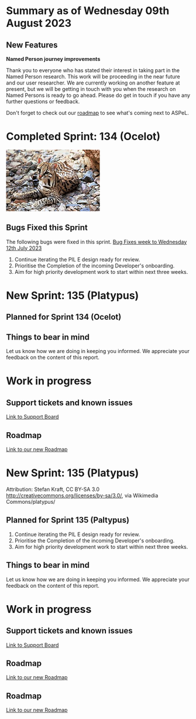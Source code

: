 # Summary as of Wednesday 09th August 2023

## New Features

**Named Person journey improvements**

Thank you to everyone who has stated their interest in taking part in the Named Person research. This work will be proceeding in the near future and our user researcher. We are currently working on another feature at present, but we will be getting in touch with you when the research on Named Persons is ready to go ahead. Please do get in touch if you have any further questions or feedback.

Don't forget to check out our [roadmap](https://roadmap.prodpad.com/937455be-8d08-11ed-aa53-2a7db0eb1d9c) to see what's coming next to ASPeL.

# Completed Sprint: 134 (Ocelot)
![Tom Smylie, Public domain, via Wikimedia Commons](graphs/Ocelot.jpg)



  
 
## Bugs Fixed this Sprint
The following bugs were fixed in this sprint.
[Bug Fixes week to Wednesday 12th July 2023](graphs/Bugs12072023.png)

1) Continue iterating the PIL E design ready for review.
2) Prioritise the Completion of the incoming Developer's onboarding.
3) Aim for high priority development work to start within next three weeks.

# New Sprint: 135 (Platypus)

## Planned for Sprint 134 (Ocelot)





## Things to bear in mind
Let us know how we are doing in keeping you informed. We appreciate your feedback on the content of this report.

# Work in progress

## Support tickets and known issues
[Link to Support Board](https://collaboration.homeoffice.gov.uk/jira/secure/RapidBoard.jspa?rapidView=1717)


## Roadmap

[Link to our new Roadmap](https://roadmap.prodpad.com/937455be-8d08-11ed-aa53-2a7db0eb1d9c)


# New Sprint: 135 (Platypus)

Attribution:
Stefan Kraft, CC BY-SA 3.0 <http://creativecommons.org/licenses/by-sa/3.0/>, via Wikimedia Commons/platypus/

## Planned for Sprint 135 (Paltypus)
1) Continue iterating the PIL E design ready for review.
2) Prioritise the Completion of the incoming Developer's onboarding.
3) Aim for high priority development work to start within next three weeks.

## Things to bear in mind
Let us know how we are doing in keeping you informed. We appreciate your feedback on the content of this report.

# Work in progress

## Support tickets and known issues
[Link to Support Board](https://collaboration.homeoffice.gov.uk/jira/secure/RapidBoard.jspa?rapidView=1717)


## Roadmap

[Link to our new Roadmap](https://roadmap.prodpad.com/937455be-8d08-11ed-aa53-2a7db0eb1d9c)

## Roadmap

[Link to our new Roadmap](https://roadmap.prodpad.com/937455be-8d08-11ed-aa53-2a7db0eb1d9c)
